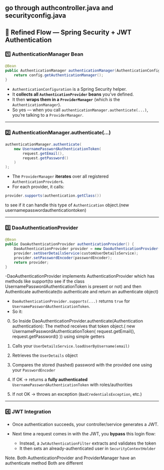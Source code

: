 ## go through authcontroller.java and securityconfig.java

## 🧠 Refined Flow — Spring Security + JWT Authentication

### 1️⃣ **AuthenticationManager Bean**

```java
@Bean
public AuthenticationManager authenticationManager(AuthenticationConfiguration config) throws Exception {
    return config.getAuthenticationManager();
}
```

- `AuthenticationConfiguration` is a Spring Security helper.
- It **collects all `AuthenticationProvider` beans** you’ve defined.
- It then **wraps them in a `ProviderManager`** (which _is_ the `AuthenticationManager`).
- So yes — when you call `authenticationManager.authenticate(...)`, you’re talking to a `ProviderManager`.

---

### 2️⃣ **AuthenticationManager.authenticate(...)**

```java
authenticationManager.authenticate(
    new UsernamePasswordAuthenticationToken(
        request.getEmail(),
        request.getPassword()
    )
);
```

- The `ProviderManager` **iterates** over all registered `AuthenticationProvider`s.
- For each provider, it calls:

```java
provider.supports(authentication.getClass())
```

to see if it can handle this type of `Authentication` object.(new usernamepasswordauthenticationtoken)

---

### 3️⃣ **DaoAuthenticationProvider**

```java
@Bean
public DaoAuthenticationProvider authenticationProvider() {
    DaoAuthenticationProvider provider = new DaoAuthenticationProvider();
    provider.setUserDetailsService(customUserDetailsService);
    provider.setPasswordEncoder(passwordEncoder);
    return provider;
}
```

-DaoAuthenticationProvider implements AuthenticationProvider which has methods like support(to see if the class UsernamePasswordAuthenticationToken is present or not) and then Authenticate authenticate(to authenticate and return an authenticate object)

- `DaoAuthenticationProvider.supports(...)` returns `true` for `UsernamePasswordAuthenticationToken`.
- So it:

0. So Inside DaoAuthenticationProvider.authenticate(Authentication authentication):
   The method receives that token object.( new UsernamePasswordAuthenticationToken(
   request.getEmail(),
   request.getPassword()
   ))
   using simple getters

1. Calls your `UserDetailsService.loadUserByUsername(email)`
1. Retrieves the `UserDetails` object
1. Compares the stored (hashed) password with the provided one using your `PasswordEncoder`
1. If OK → returns a **fully authenticated** `UsernamePasswordAuthenticationToken` with roles/authorities
1. If not OK → throws an exception (`BadCredentialsException`, etc.)

---

### 4️⃣ **JWT Integration**

- Once authentication succeeds, your controller/service generates a JWT.
- Next time a request comes in with the JWT, you **bypass** this login flow:

  - Instead, a `JwtAuthenticationFilter` extracts and validates the token
  - It then sets an already-authenticated user in `SecurityContextHolder`

Note.
Both AuthenticationProvider and ProviderManager have an authenticate method
Both are different